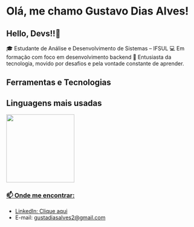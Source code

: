 # Olá, me chamo Gustavo Dias Alves! 
## Hello, Devs!!👋

🎓 Estudante de Análise e Desenvolvimento de Sistemas – IFSUL 
💻 Em formação com foco em desenvolvimento backend 
🚀 Entusiasta da tecnologia, movido por desafios e pela vontade constante de aprender.

## Ferramentas e Tecnologias
<i class="devicon-c-plain colored"></i> <i class="devicon-javascript-plain colored"></i> <i class="devicon-git-plain colored"></i> <i class="devicon-html5-plain colored"></i> <i class="devicon-java-plain-wordmark"></i>

## Linguagens mais usadas
<div>
<a href="https://github.com/gustavod29">
<img loading="lazy" height="180em" src="https://github-readme-stats.vercel.app/api/top-langs/?gustavod29&layout=compact&langs_count=7&theme=dracula"/>
</div>          

### 📫 Onde me encontrar:
- LinkedIn: [Clique aqui](https://linkedin.com/in/gustavodiasalves)
- E-mail: gustadiasalves2@gmail.com


          
